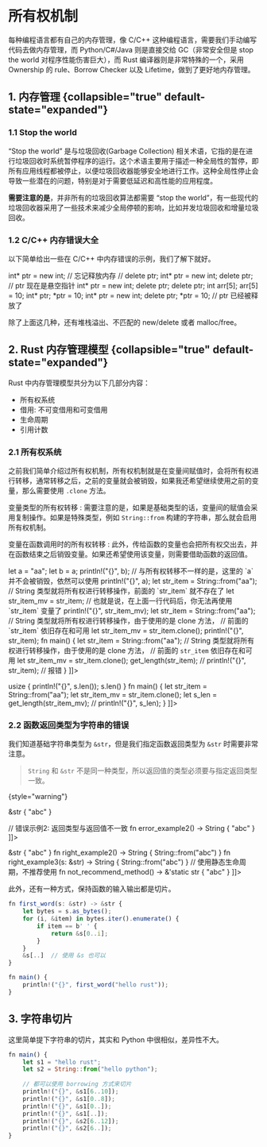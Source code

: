 # 所有权机制

<show-structure depth="3"/>

每种编程语言都有自己的内存管理，像 C/C++ 这种编程语言，需要我们手动编写代码去做内存管理，而 Python/C#/Java 则是直接交给 GC（非常安全但是 stop the world 对程序性能伤害巨大），而 Rust 编译器则是非常特殊的一个，采用 Ownership 的 rule、Borrow Checker 以及 Lifetime，做到了更好地内存管理。

## 1. 内存管理 {collapsible="true" default-state="expanded"}

### 1.1 Stop the world

“Stop the world” 是与垃圾回收(Garbage Collection) 相关术语，它指的是在进行垃圾回收时系统暂停程序的运行。这个术语主要用于描述一种全局性的暂停，即所有应用线程都被停止，以便垃圾回收器能够安全地进行工作。这种全局性停止会导致一些潜在的问题，特别是对于需要低延迟和高性能的应用程度。

**需要注意的是**，并非所有的垃圾回收算法都需要 “stop the world”，有一些现代的垃圾回收器采用了一些技术来减少全局停顿的影响，比如并发垃圾回收和增量垃圾回收。

### 1.2 C/C++ 内存错误大全

以下简单给出一些在 C/C++ 中内存错误的示例，我们了解下就好。

<tabs>
<tab title="内存泄露">
<code-block lang="c">
int* ptr = new int;
// 忘记释放内存
// delete ptr;
</code-block>
</tab>
<tab title="悬空指针">
<code-block lang="c">
int* ptr = new int;
delete ptr;  // ptr 现在是悬空指针
</code-block>
</tab>
<tab title="重复释放">
<code-block lang="c">
int* ptr = new int;
delete ptr;
delete ptr;
</code-block>
</tab>
<tab title="数组越界">
<code-block lang="c">
int arr[5];
arr[5] = 10;
</code-block>
</tab>
<tab title="野指针">
<code-block lang="c">
int* ptr;
*ptr = 10;
</code-block>
</tab>
<tab title="使用已释放的内存">
<code-block lang="c">
int* ptr = new int;
delete ptr;
*ptr = 10;  // ptr 已经被释放了
</code-block>
</tab>
</tabs>

除了上面这几种，还有堆栈溢出、不匹配的 new/delete 或者 malloc/free。

## 2. Rust 内存管理模型 {collapsible="true" default-state="expanded"}

Rust 中内存管理模型共分为以下几部分内容：
- 所有权系统
- 借用: 不可变借用和可变借用
- 生命周期
- 引用计数

### 2.1 所有权系统

之前我们简单介绍过所有权机制，所有权机制就是在变量间赋值时，会将所有权进行转移，通常转移之后，之前的变量就会被销毁，如果我还希望继续使用之前的变量，那么需要使用 `.clone` 方法。

变量类型的所有权转移
: 需要注意的是，如果是基础类型的话，变量间的赋值会采用复制操作。如果是特殊类型，例如 `String::from` 构建的字符串，那么就会启用所有权机制。

变量在函数调用时的所有权转移
: 此外，传给函数的变量也会把所有权交出去，并在函数结束之后销毁变量。如果还希望使用该变量，则需要借助函数的返回值。

<tabs>
<tab title="复制">
<code-block lang="javascript">
let a = "aa";
let b = a;
println!("{}", b);
// 与所有权转移不一样的是，这里的 `a` 并不会被销毁，依然可以使用
println!("{}", a);
</code-block>
</tab>
<tab title="转移所有权">
<code-block lang="javascript">
let str_item = String::from("aa");
// String 类型就将所有权进行转移操作，前面的 `str_item` 就不存在了
let str_item_mv = str_item;
// 也就是说，在上面一行代码后，你无法再使用 `str_item` 变量了
println!("{}", str_item_mv);
</code-block>
</tab>
<tab title="clone 方法">
<code-block lang="javascript">
let str_item = String::from("aa");
// String 类型就将所有权进行转移操作，由于使用的是 clone 方法，
// 前面的 `str_item` 依旧存在和可用
let str_item_mv = str_item.clone();
println!("{}", str_item);
</code-block>
</tab>
<tab title="函数中的所有权">
<code-block lang="javascript">
<![CDATA[
fn get_length(s: String) {
    println!("{}", s.len());
}

fn main() {
    let str_item = String::from("aa");
    // String 类型就将所有权进行转移操作，由于使用的是 clone 方法，
    // 前面的 `str_item` 依旧存在和可用
    let str_item_mv = str_item.clone();
    get_length(str_item);
    // println!("{}", str_item);  // 报错
}
]]>
</code-block>
</tab>
<tab title="函数中返回值">
<code-block lang="javascript">
<![CDATA[
fn get_length(s: String) -> usize {
    println!("{}", s.len());
    s.len()
}

fn main() {
    let str_item = String::from("aa");
    let str_item_mv = str_item.clone();
    let s_len = get_length(str_item_mv);
    // println!("{}", s_len);
}
]]>
</code-block>
</tab>
</tabs>


### 2.2 函数返回类型为字符串的错误

我们知道基础字符串类型为 `&str`，但是我们指定函数返回类型为 `&str` 时需要非常注意。

> `String` 和 `&str` 不是同一种类型，所以返回值的类型必须要与指定返回类型一致。
> 
{style="warning"}

<tabs>
<tab title="错误示例">
<code-block lang="javascript">
<![CDATA[
// 错误示例1
fn error_example1() -> &str {
    "abc"
}

// 错误示例2: 返回类型与返回值不一致
fn error_example2() -> String {
    "abc"
}
]]>
</code-block>
</tab>
<tab title="正确示例">
<code-block lang="javascript">
<![CDATA[
// 必须指定一个参数，且类型为 &str
fn right_example1(s: &str) -> &str {
    "abc"
}

fn right_example2() -> String {
    String::from("abc")
}

fn right_example3(s: &str) -> String {
    String::from("abc")
}

// 使用静态生命周期，不推荐使用
fn not_recommend_method() -> &'static str {
    "abc"
}
]]>
</code-block>
</tab>
</tabs>

此外，还有一种方式，保持函数的输入输出都是切片。

```Javascript
fn first_word(s: &str) -> &str {
    let bytes = s.as_bytes();
    for (i, &item) in bytes.iter().enumerate() {
        if item == b' ' {
            return &s[0..i];
        }
    }
    &s[..]  // 使用 &s 也可以
}

fn main() {
    println!("{}", first_word("hello rust"));
}
```

## 3. 字符串切片

这里简单提下字符串的切片，其实和 Python 中很相似，差异性不大。


```Javascript
fn main() {
    let s1 = "hello rust";
    let s2 = String::from("hello python");
    
    // 都可以使用 borrowing 方式来切片
    println!("{}", &s1[6..10]);
    println!("{}", &s1[0..8]);
    println!("{}", &s1[0..]);
    println!("{}", &s1[..]);
    println!("{}", &s2[6..12]);
    println!("{}", &s2[6..]);
}
```
